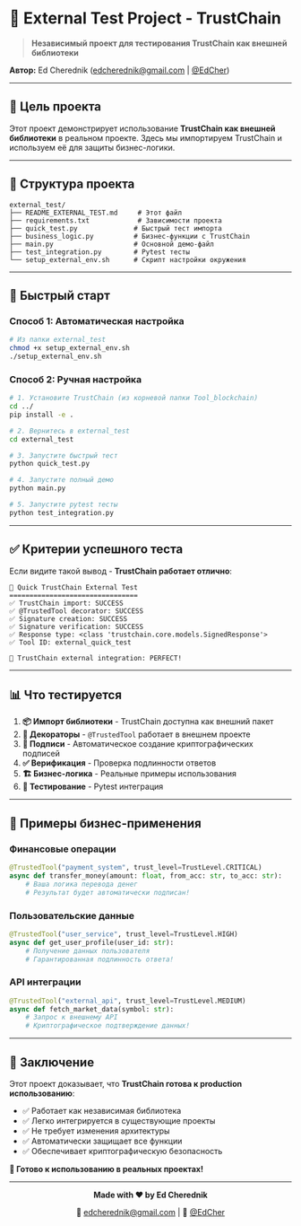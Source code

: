# 🧪 External Test Project - TrustChain

> **Независимый проект для тестирования TrustChain как внешней библиотеки**

**Автор:** Ed Cherednik ([edcherednik@gmail.com](mailto:edcherednik@gmail.com) | [@EdCher](https://t.me/EdCher))

---

## 🎯 Цель проекта

Этот проект демонстрирует использование **TrustChain как внешней библиотеки** в реальном проекте. Здесь мы импортируем TrustChain и используем её для защиты бизнес-логики.

---

## 📁 Структура проекта

```
external_test/
├── README_EXTERNAL_TEST.md     # Этот файл
├── requirements.txt            # Зависимости проекта
├── quick_test.py              # Быстрый тест импорта
├── business_logic.py          # Бизнес-функции с TrustChain
├── main.py                    # Основной демо-файл
├── test_integration.py        # Pytest тесты
└── setup_external_env.sh      # Скрипт настройки окружения
```

---

## 🚀 Быстрый старт

### Способ 1: Автоматическая настройка

```bash
# Из папки external_test
chmod +x setup_external_env.sh
./setup_external_env.sh
```

### Способ 2: Ручная настройка

```bash
# 1. Установите TrustChain (из корневой папки Tool_blockchain)
cd ../
pip install -e .

# 2. Вернитесь в external_test
cd external_test

# 3. Запустите быстрый тест
python quick_test.py

# 4. Запустите полный демо
python main.py

# 5. Запустите pytest тесты
python test_integration.py
```

---

## ✅ Критерии успешного теста

Если видите такой вывод - **TrustChain работает отлично**:

```
🧪 Quick TrustChain External Test
================================
✅ TrustChain import: SUCCESS
✅ @TrustedTool decorator: SUCCESS  
✅ Signature creation: SUCCESS
✅ Signature verification: SUCCESS
✅ Response type: <class 'trustchain.core.models.SignedResponse'>
✅ Tool ID: external_quick_test

🎉 TrustChain external integration: PERFECT!
```

---

## 📊 Что тестируется

1. **📦 Импорт библиотеки** - TrustChain доступна как внешний пакет
2. **🔧 Декораторы** - `@TrustedTool` работает в внешнем проекте  
3. **🔐 Подписи** - Автоматическое создание криптографических подписей
4. **✅ Верификация** - Проверка подлинности ответов
5. **🏗️ Бизнес-логика** - Реальные примеры использования
6. **🧪 Тестирование** - Pytest интеграция

---

## 💼 Примеры бизнес-применения

### Финансовые операции
```python
@TrustedTool("payment_system", trust_level=TrustLevel.CRITICAL)
async def transfer_money(amount: float, from_acc: str, to_acc: str):
    # Ваша логика перевода денег
    # Результат будет автоматически подписан!
```

### Пользовательские данные
```python
@TrustedTool("user_service", trust_level=TrustLevel.HIGH)
async def get_user_profile(user_id: str):
    # Получение данных пользователя
    # Гарантированная подлинность ответа!
```

### API интеграции
```python
@TrustedTool("external_api", trust_level=TrustLevel.MEDIUM)
async def fetch_market_data(symbol: str):
    # Запрос к внешнему API
    # Криптографическое подтверждение данных!
```

---

## 🎯 Заключение

Этот проект доказывает, что **TrustChain готова к production использованию**:

- ✅ Работает как независимая библиотека
- ✅ Легко интегрируется в существующие проекты  
- ✅ Не требует изменения архитектуры
- ✅ Автоматически защищает все функции
- ✅ Обеспечивает криптографическую безопасность

**🚀 Готово к использованию в реальных проектах!**

---

<div align="center">

**Made with ❤️ by Ed Cherednik**

📧 [edcherednik@gmail.com](mailto:edcherednik@gmail.com) | 💬 [@EdCher](https://t.me/EdCher)

</div> 